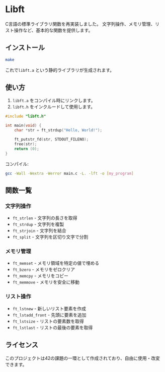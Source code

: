 # Libft

C言語の標準ライブラリ関数を再実装しました。
文字列操作、メモリ管理、リスト操作など、基本的な関数を提供します。

## インストール

```sh
make
```

これで`libft.a` という静的ライブラリが生成されます。

## 使い方

1. `libft.a` をコンパイル時にリンクします。
2. `libft.h` をインクルードして使用します。

```c
#include "libft.h"

int main(void) {
    char *str = ft_strdup("Hello, World!");

    ft_putstr_fd(str, STDOUT_FILENO);
    free(str);
    return (0);
}
```

コンパイル:

```sh
gcc -Wall -Wextra -Werror main.c -L. -lft -o [my_program]
```

## 関数一覧

### 文字列操作
- `ft_strlen` - 文字列の長さを取得
- `ft_strdup` - 文字列を複製
- `ft_strjoin` - 文字列を結合
- `ft_split` - 文字列を区切り文字で分割

### メモリ管理
- `ft_memset` - メモリ領域を特定の値で埋める
- `ft_bzero` - メモリをゼロクリア
- `ft_memcpy` - メモリをコピー
- `ft_memmove` - メモリを安全に移動

### リスト操作
- `ft_lstnew` - 新しいリスト要素を作成
- `ft_lstadd_front` - 先頭に要素を追加
- `ft_lstsize` - リストの要素数を取得
- `ft_lstlast` - リストの最後の要素を取得

## ライセンス

このプロジェクトは42の課題の一環として作成されており、自由に使用・改変できます。

